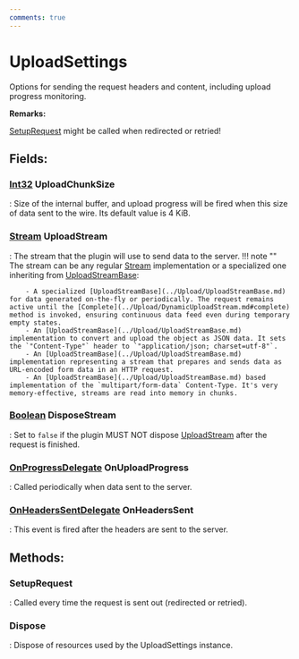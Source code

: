```yaml
---
comments: true
---
```

# UploadSettings

Options for sending the request headers and content, including upload progress monitoring. 

**Remarks:**

[SetupRequest](#setuprequest) might be called when redirected or retried!

## **Fields**:
### **[Int32](https://learn.microsoft.com/en-us/dotnet/api/System.Int32) UploadChunkSize**
: Size of the internal buffer, and upload progress will be fired when this size of data sent to the wire. Its default value is 4 KiB. 
### **[Stream](https://learn.microsoft.com/en-us/dotnet/api/System.IO.Stream) UploadStream**
: The stream that the plugin will use to send data to the server. 
	!!! note ""
		The stream can be any regular [Stream](https://learn.microsoft.com/en-us/dotnet/api/System.IO.Stream) implementation or a specialized one inheriting from [UploadStreamBase](../Upload/UploadStreamBase.md): 

		- A specialized [UploadStreamBase](../Upload/UploadStreamBase.md) for data generated on-the-fly or periodically. The request remains active until the [Complete](../Upload/DynamicUploadStream.md#complete) method is invoked, ensuring continuous data feed even during temporary empty states.
		- An [UploadStreamBase](../Upload/UploadStreamBase.md) implementation to convert and upload the object as JSON data. It sets the `"Content-Type"` header to `"application/json; charset=utf-8"`.
		- An [UploadStreamBase](../Upload/UploadStreamBase.md) implementation representing a stream that prepares and sends data as URL-encoded form data in an HTTP request.
		- An [UploadStreamBase](../Upload/UploadStreamBase.md) based implementation of the `multipart/form-data` Content-Type. It's very memory-effective, streams are read into memory in chunks.



### **[Boolean](https://learn.microsoft.com/en-us/dotnet/api/System.Boolean) DisposeStream**
: Set to `false` if the plugin MUST NOT dispose [UploadStream](#stream-uploadstream) after the request is finished. 
### **[OnProgressDelegate](OnProgressDelegate.md) OnUploadProgress**
: Called periodically when data sent to the server. 
### **[OnHeadersSentDelegate](OnHeadersSentDelegate.md) OnHeadersSent**
: This event is fired after the headers are sent to the server. 
## **Methods**:

### **SetupRequest**
: Called every time the request is sent out (redirected or retried). 

### **Dispose**
: Dispose of resources used by the UploadSettings instance. 